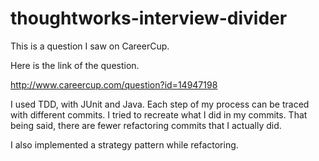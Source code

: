thoughtworks-interview-divider
==============================

This is a question I saw on CareerCup.

Here is the link of the question.

http://www.careercup.com/question?id=14947198

I used TDD, with JUnit and Java. Each step of my process can be traced with different commits. I tried to recreate what I did in my commits. That being said, there are fewer refactoring commits that I actually did.

I also implemented a strategy pattern while refactoring.